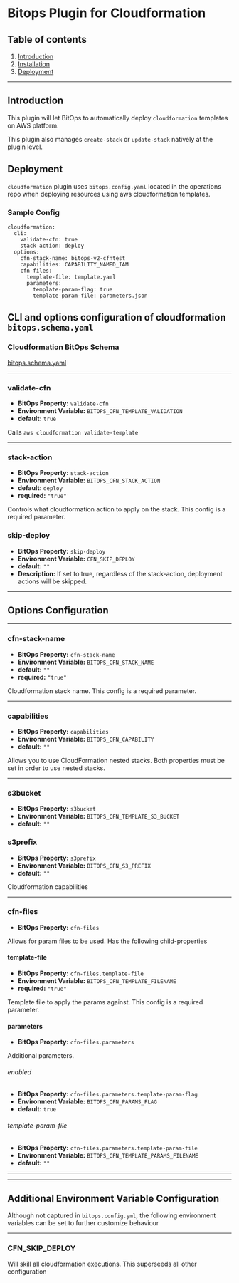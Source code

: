 # Bitops Plugin for Cloudformation

## Table of contents

1. [Introduction](#Introduction)
2. [Installation](https://github.com/bitops-plugins/cloudformation/blob/main/INSTALL.md)
3. [Deployment](#Deployment)

---


## Introduction
This plugin will let BitOps to automatically deploy ``cloudformation`` templates on AWS platform. 

This plugin also manages ``create-stack`` or ``update-stack`` natively at the plugin level.


## Deployment

``cloudformation`` plugin uses ```bitops.config.yaml``` located in the operations repo when deploying resources using aws cloudformation templates.

### Sample Config
```
cloudformation:
  cli:
    validate-cfn: true
    stack-action: deploy
  options:
    cfn-stack-name: bitops-v2-cfntest
    capabilities: CAPABILITY_NAMED_IAM
    cfn-files:
      template-file: template.yaml
      parameters:
        template-param-flag: true
        template-param-file: parameters.json

```

## CLI and options configuration of cloudformation ``bitops.schema.yaml``

### Cloudformation BitOps Schema

[bitops.schema.yaml](https://github.com/bitops-plugins/cloudformation/blob/main/bitops.schema.yaml)


-------------------
### validate-cfn
* **BitOps Property:** `validate-cfn`
* **Environment Variable:** `BITOPS_CFN_TEMPLATE_VALIDATION`
* **default:** `true`

Calls `aws cloudformation validate-template` 

-------------------
### stack-action
* **BitOps Property:** `stack-action`
* **Environment Variable:** `BITOPS_CFN_STACK_ACTION`
* **default:** `deploy`
* **required:** `"true"`

Controls what cloudformation action to apply on the stack. This config is a required parameter. 

### skip-deploy
* **BitOps Property:** `skip-deploy`
* **Environment Variable:** `CFN_SKIP_DEPLOY`
* **default:** `""`
* **Description:** If set to true, regardless of the stack-action, deployment actions will be skipped.

-------------------

## Options Configuration

-------------------
### cfn-stack-name
* **BitOps Property:** `cfn-stack-name`
* **Environment Variable:** `BITOPS_CFN_STACK_NAME`
* **default:** `""`
* **required:** `"true"`

Cloudformation stack name. This config is a required parameter.

-------------------
### capabilities
* **BitOps Property:** `capabilities`
* **Environment Variable:** `BITOPS_CFN_CAPABILITY`
* **default:** `""`

Allows you to use CloudFormation nested stacks. Both properties must be set in order to use nested stacks.

-------------------

### s3bucket
* **BitOps Property:** `s3bucket`
* **Environment Variable:** `BITOPS_CFN_TEMPLATE_S3_BUCKET`
* **default:** `""`

### s3prefix
* **BitOps Property:** `s3prefix`
* **Environment Variable:** `BITOPS_CFN_S3_PREFIX`
* **default:** `""`

<!-- ### cfn-merge-parameters
* **BitOps Property:** `cfn-merge-parameters` -->

Cloudformation capabilities

-------------------
### cfn-files
* **BitOps Property:** `cfn-files`

Allows for param files to be used. Has the following child-properties

#### template-file
* **BitOps Property:** `cfn-files.template-file`
* **Environment Variable:** `BITOPS_CFN_TEMPLATE_FILENAME`
* **required:** `"true"`

Template file to apply the params against. This config is a required parameter.

#### parameters
* **BitOps Property:** `cfn-files.parameters`

Additional parameters.
###### enabled
* **BitOps Property:** `cfn-files.parameters.template-param-flag`
* **Environment Variable:** `BITOPS_CFN_PARAMS_FLAG`
* **default:** `true`
###### template-param-file
* **BitOps Property:** `cfn-files.parameters.template-param-file`
* **Environment Variable:** `BITOPS_CFN_TEMPLATE_PARAMS_FILENAME`
* **default:** `""`

-------------------
<!-- ### cfn-merge-parameters
* **BitOps Property:** `cfn-merge-parameters`

Allows for param files to be used. Has the following child-properties
#### enabled
* **BitOps Property:** `cfn-files.enabled`
* **Environment Variable:** `CFN_MERGE_PARAMETER`
* **default:** `false`

True if optional option should be used.
#### directory
* **BitOps Property:** `cfn-files.directory`
* **Environment Variable:** `CFN_MERGE_DIRECTORY`
* **default:** `parameters`

The directory within the ansible workspace that contains json files that will be merged. -->

-------------------

## Additional Environment Variable Configuration
Although not captured in `bitops.config.yml`, the following environment variables can be set to further customize behaviour

-------------------
### CFN_SKIP_DEPLOY
Will skill all cloudformation executions. This superseeds all other configuration